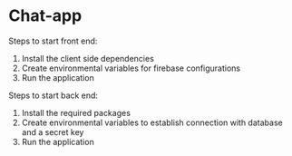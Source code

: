 # Chat-app
Steps to start front end:
  1. Install the client side dependencies
  2. Create environmental variables for firebase configurations
  3. Run the application
  
  Steps to start back end:
  1. Install the required packages
  2. Create environmental variables to establish connection with database and a secret key
  3. Run the application
